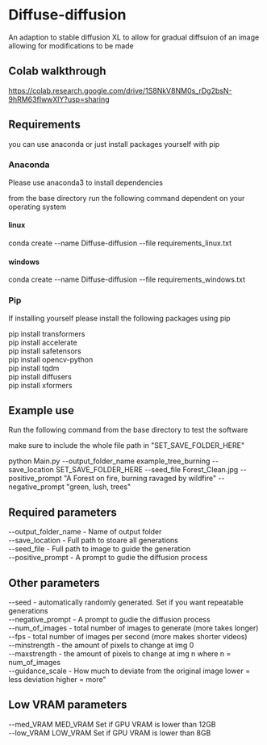 # Diffuse-diffusion
An adaption to stable diffusion XL to allow for gradual diffsuion of an image allowing for modifications to be made 

## Colab walkthrough
https://colab.research.google.com/drive/1S8NkV8NM0s_rDg2bsN-9hRM63fIwwXlY?usp=sharing

## Requirements
you can use anaconda or just install packages yourself with pip
### Anaconda
Please use anaconda3 to install dependencies 

from the base directory run the following command dependent on your operating system

#### linux
conda create --name Diffuse-diffusion --file requirements_linux.txt

#### windows
conda create --name Diffuse-diffusion --file requirements_windows.txt

### Pip

If installing yourself please install the following packages using pip

pip install transformers <br>
pip install accelerate <br>
pip install safetensors <br>
pip install opencv-python <br>
pip install tqdm <br>
pip install diffusers <br>
pip install xformers <br>

## Example use 

Run the following command from the base directory to test the software

make sure to include the whole file path in "SET_SAVE_FOLDER_HERE"

python Main.py --output_folder_name example_tree_burning --save_location SET_SAVE_FOLDER_HERE --seed_file Forest_Clean.jpg --positive_prompt "A Forest on fire, burning ravaged by wildfire" --negative_prompt "green, lush, trees"

## Required parameters

--output_folder_name - Name of output folder <br>
--save_location - Full path to stoare all generations <br>
--seed_file - Full path to image to guide the generation <br>
--positive_prompt - A prompt to gudie the diffusion process <br>

## Other parameters

--seed - automatically randomly generated. Set if you want repeatable generations <br>
--negative_prompt - A prompt to gudie the diffusion process <br>
--num_of_images - total number of images to generate (more takes longer) <br>
--fps - total number of images per second (more makes shorter videos) <br>
--minstrength - the amount of pixels to change at img 0 <br>
--maxstrength - the amount of pixels to change at img n where n = num_of_images <br>
--guidance_scale - How much to deviate from the original image lower = less deviation higher = more" <br>

## Low VRAM parameters
--med_VRAM MED_VRAM   Set if GPU VRAM is lower than 12GB <br>
--low_VRAM LOW_VRAM   Set if GPU VRAM is lower than 8GB <br>
